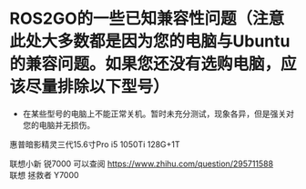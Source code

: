 # ROS2GO的一些已知兼容性问题（注意此处大多数都是因为您的电脑与Ubuntu的兼容问题。如果您还没有选购电脑，应该尽量排除以下型号）

- 在某些型号的电脑上不能正常关机。暂时未充分测试，现象各异，但是强关对您的电脑并无损伤。

惠普暗影精灵三代15.6寸Pro i5 1050Ti 128G+1T  

联想小新 锐7000 可以查阅 https://www.zhihu.com/question/295711588  
联想 拯救者  Y7000  

